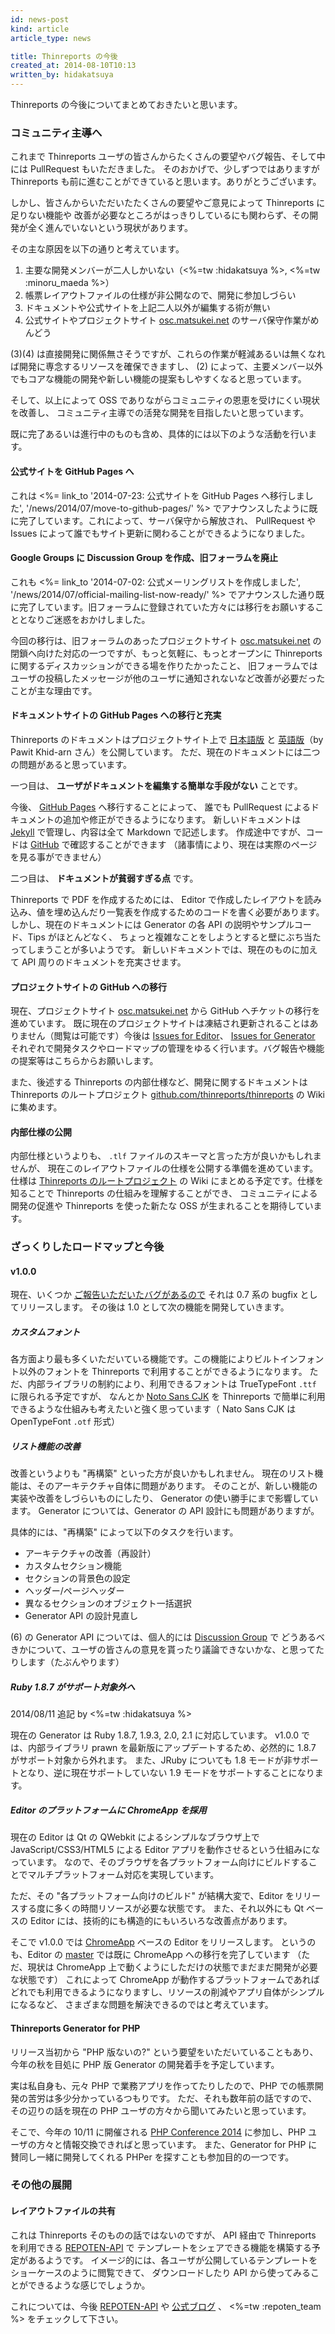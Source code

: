```yaml
---
id: news-post
kind: article
article_type: news

title: Thinreports の今後
created_at: 2014-08-10T10:13
written_by: hidakatsuya
---
```


Thinreports の今後についてまとめておきたいと思います。

### コミュニティ主導へ

これまで Thinreports ユーザの皆さんからたくさんの要望やバグ報告、そして中には PullRequest もいただきました。
そのおかげで、少しずつではありますが Thinreports も前に進むことができていると思います。ありがとうございます。

しかし、皆さんからいただいたたくさんの要望やご意見によって Thinreports に足りない機能や
改善が必要なところがはっきりしているにも関わらず、その開発が全く進んでいないという現状があります。

その主な原因を以下の通りと考えています。

  1. 主要な開発メンバーが二人しかいない（<%=tw :hidakatsuya %>, <%=tw :minoru_maeda %>）
  2. 帳票レイアウトファイルの仕様が非公開なので、開発に参加しづらい
  3. ドキュメントや公式サイトを上記二人以外が編集する術が無い
  4. 公式サイトやプロジェクトサイト [osc.matsukei.net](http://osc.matsukei.net) のサーバ保守作業がめんどう

(3)(4) は直接開発に関係無さそうですが、これらの作業が軽減あるいは無くなれば開発に専念するリソースを確保できますし、
(2) によって、主要メンバー以外でもコアな機能の開発や新しい機能の提案もしやすくなると思っています。

そして、以上によって OSS でありながらコミュニティの恩恵を受けにくい現状を改善し、
コミュニティ主導での活発な開発を目指したいと思っています。

既に完了あるいは進行中のものも含め、具体的には以下のような活動を行います。

#### 公式サイトを GitHub Pages へ

これは <%= link_to '2014-07-23: 公式サイトを GitHub Pages へ移行しました', '/news/2014/07/move-to-github-pages/' %>
でアナウンスしたように既に完了しています。これによって、サーバ保守から解放され、
PullRequest や Issues によって誰でもサイト更新に関わることができるようになりました。

#### Google Groups に Discussion Group を作成、旧フォーラムを廃止

これも <%= link_to '2014-07-02: 公式メーリングリストを作成しました', '/news/2014/07/official-mailing-list-now-ready/' %>
でアナウンスした通り既に完了しています。旧フォーラムに登録されていた方々には移行をお願いすることとなりご迷惑をおかけしました。

今回の移行は、旧フォーラムのあったプロジェクトサイト [osc.matsukei.net](http://osc.matsukei.net) の
閉鎖へ向けた対応の一つですが、もっと気軽に、もっとオープンに Thinreports に関するディスカッションができる場を作りたかったこと、
旧フォーラムではユーザの投稿したメッセージが他のユーザに通知されないなど改善が必要だったことが主な理由です。

#### ドキュメントサイトの GitHub Pages への移行と充実

Thinreports のドキュメントはプロジェクトサイト上で [日本語版](http://osc.matsukei.net/projects/thinreports/wiki) と [英語版](http://osc.matsukei.net/projects/thinreports/wiki/En_Overview)（by Pawit Khid-arn さん）を公開しています。
ただ、現在のドキュメントには二つの問題があると思っています。

一つ目は、 **ユーザがドキュメントを編集する簡単な手段がない** ことです。

今後、 [GitHub Pages](https://github.com/thinreports/documentation) へ移行することによって、
誰でも PullRequest によるドキュメントの追加や修正ができるようになります。
新しいドキュメントは [Jekyll](http://jekyllrb.com/) で管理し、内容は全て Markdown で記述します。
作成途中ですが、コードは [GitHub](https://github.com/thinreports/documentation) で確認することができます
（諸事情により、現在は実際のページを見る事ができません）

二つ目は、 **ドキュメントが貧弱すぎる点** です。

Thinreports で PDF を作成するためには、
Editor で作成したレイアウトを読み込み、値を埋め込んだり一覧表を作成するためのコードを書く必要があります。
しかし、現在のドキュメントには Generator の各 API の説明やサンプルコード、Tips がほとんどなく、
ちょっと複雑なことをしようとすると壁にぶち当たってしまうことが多いようです。
新しいドキュメントでは、現在のものに加えて API 周りのドキュメントを充実させます。

#### プロジェクトサイトの GitHub への移行

現在、プロジェクトサイト [osc.matsukei.net](http://osc.matsukei.net) から GitHub へチケットの移行を進めています。
既に現在のプロジェクトサイトは凍結され更新されることはありません（閲覧は可能です）今後は [Issues for Editor](https://github.com/thinreports/thinreports-editor/issues)、
[Issues for Generator](https://github.com/thinreports/thinreports-generator/issues)
それぞれで開発タスクやロードマップの管理をゆるく行います。バグ報告や機能の提案等はこちらからお願いします。

また、後述する Thinreports の内部仕様など、開発に関するドキュメントは
Thinreports のルートプロジェクト [github.com/thinreports/thinreports](https://github.com/thinreports/thinreports) の Wiki に集めます。

#### 内部仕様の公開

内部仕様というよりも、 `.tlf` ファイルのスキーマと言った方が良いかもしれませんが、
現在このレイアウトファイルの仕様を公開する準備を進めています。仕様は [Thinreports のルートプロジェクト](https://github.com/thinreports/thinreports)
の Wiki にまとめる予定です。仕様を知ることで Thinreports の仕組みを理解することができ、
コミュニティによる開発の促進や Thinreports を使った新たな OSS が生まれることを期待しています。

### ざっくりしたロードマップと今後

#### v1.0.0

現在、いくつか [ご報告いただいたバグがあるので](https://github.com/thinreports/thinreports-editor/issues/7) それは 0.7 系の bugfix としてリリースします。
その後は 1.0 として次の機能を開発していきます。

##### カスタムフォント

各方面より最も多くいただいている機能です。この機能によりビルトインフォント以外のフォントを Thinreports で利用することができるようになります。
ただ、内部ライブラリの制約により、利用できるフォントは TrueTypeFont `.ttf` に限られる予定ですが、
なんとか [Noto Sans CJK](http://www.google.com/get/noto/#/family/noto-sans-jpan) を
Thinreports で簡単に利用できるような仕組みも考えたいと強く思っています（ Nato Sans CJK は OpenTypeFont `.otf` 形式）

##### リスト機能の改善

改善というよりも "再構築" といった方が良いかもしれません。
現在のリスト機能は、そのアーキテクチャ自体に問題があります。
そのことが、新しい機能の実装や改善をしづらいものにしたり、 Generator の使い勝手にまで影響しています。
Generator については、Generator の API 設計にも問題がありますが。

具体的には、"再構築" によって以下のタスクを行います。

  * アーキテクチャの改善（再設計）
  * カスタムセクション機能
  * セクションの背景色の設定
  * ヘッダー/ページヘッダー
  * 異なるセクションのオブジェクト一括選択
  * Generator API の設計見直し

(6) の Generator API については、個人的には [Discussion Group](https://groups.google.com/forum/#!forum/thinreports) で
どうあるべきかについて、ユーザの皆さんの意見を貰ったり議論できないかな、と思ってたりします（たぶんやります）

##### Ruby 1.8.7 がサポート対象外へ

<div class="ps">
  <span>2014/08/11 追記 by <%=tw :hidakatsuya %></span>
</div>

現在の Generator は Ruby 1.8.7, 1.9.3, 2.0, 2.1 に対応しています。
v1.0.0 では、内部ライブラリ prawn を最新版にアップデートするため、必然的に 1.8.7 がサポート対象から外れます。
また、JRuby についても 1.8 モードが非サポートとなり、逆に現在サポートしていない 1.9 モードをサポートすることになります。

##### Editor のプラットフォームに ChromeApp を採用

現在の Editor は Qt の QWebkit によるシンプルなブラウザ上で JavaScript/CSS3/HTML5 による Editor アプリを動作させるという仕組みになっています。
なので、そのブラウザを各プラットフォーム向けにビルドすることでマルチプラットフォーム対応を実現しています。

ただ、その "各プラットフォーム向けのビルド" が結構大変で、Editor をリリースする度に多くの時間リソースが必要な状態です。
また、それ以外にも Qt ベースの Editor には、技術的にも構造的にもいろいろな改善点があります。

そこで v1.0.0 では [ChromeApp](https://developer.chrome.com/apps/about_apps) ベースの Editor をリリースします。
というのも、Editor の [master](https://github.com/thinreports/thinreports-editor) では既に ChromeApp への移行を完了しています
（ただ、現状は ChromeApp 上で動くようにしただけの状態でまだまだ開発が必要な状態です）
これによって ChromeApp が動作するプラットフォームであればどれでも利用できるようになりますし、リソースの削減やアプリ自体がシンプルになるなど、
さまざまな問題を解決できるのではと考えています。

#### Thinreports Generator for PHP

リリース当初から "PHP 版ないの?" という要望をいただいていることもあり、今年の秋を目処に PHP 版 Generator の開発着手を予定しています。

実は私自身も、元々 PHP で業務アプリを作ってたりしたので、PHP での帳票開発の苦労は多少分かっているつもりです。
ただ、それも数年前の話ですので、その辺りの話を現在の PHP ユーザの方々から聞いてみたいと思っています。

そこで、今年の 10/11 に開催される [PHP Conference 2014](http://phpcon.php.gr.jp/w/2014/) に参加し、PHP ユーザの方々と情報交換できればと思っています。
また、Generator for PHP に賛同し一緒に開発してくれる PHPer を探すことも参加目的の一つです。

### その他の展開

#### レイアウトファイルの共有

これは Thinreports そのものの話ではないのですが、 API 経由で Thinreports を利用できる [REPOTEN-API](http://repoten-api.net/) で
テンプレートをシェアできる機能を構築する予定があるようです。
イメージ的には、各ユーザが公開しているテンプレートをショーケースのように閲覧できて、
ダウンロードしたり API から使ってみることができるような感じでしょうか。

これについては、今後 [REPOTEN-API](http://repoten-api.net/) や [公式ブログ](http://repoten.tumblr.com/) 、
<%=tw :repoten_team %> をチェックして下さい。

